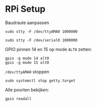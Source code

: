 # RPi Setup

Baudraute aanpassen
```
sudo stty -F /dev/ttyAMA0 1000000
```
```
sudo stty -F /dev/serial0 1000000
```

GPIO pinnen 14 en 15 op mode `ALT0` zetten:
```
gpio -g mode 14 alt0
gpio -g mode 15 alt0
```

`/dev/ttyAMA0` stoppen
```
sudo systemctl stop getty.target
```

Alle poorten bekijken:
```
gpio readall
```
